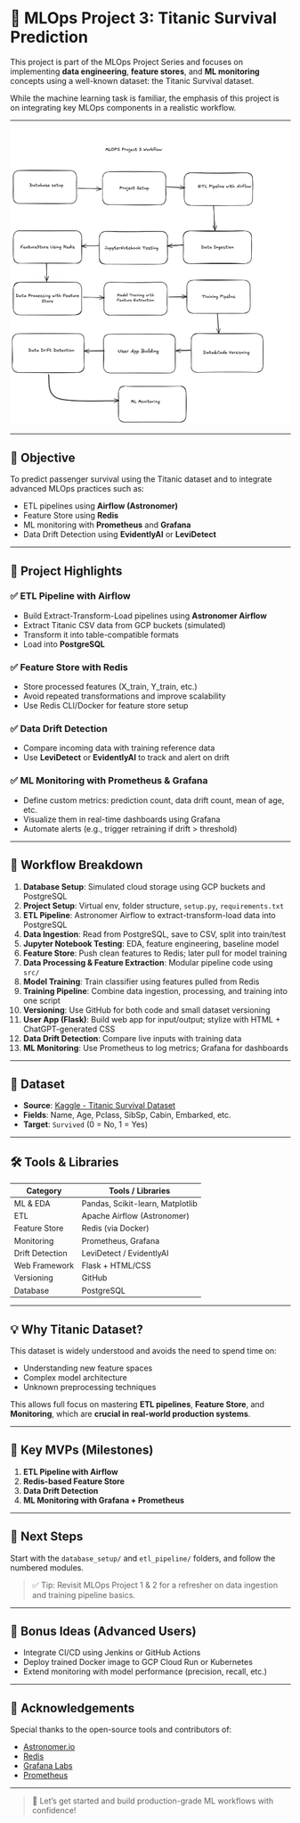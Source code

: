 # 🚢 MLOps Project 3: Titanic Survival Prediction

This project is part of the MLOps Project Series and focuses on implementing **data engineering**, **feature stores**, and **ML monitoring** concepts using a well-known dataset: the Titanic Survival dataset.

While the machine learning task is familiar, the emphasis of this project is on integrating key MLOps components in a realistic workflow.

---

![MLOps Project 3 Workflow](mlops-project3_revised.png)

---

## 🎯 Objective

To predict passenger survival using the Titanic dataset and to integrate advanced MLOps practices such as:

- ETL pipelines using **Airflow (Astronomer)**
- Feature Store using **Redis**
- ML monitoring with **Prometheus** and **Grafana**
- Data Drift Detection using **EvidentlyAI** or **LeviDetect**

---

## 🧱 Project Highlights

### ✅ ETL Pipeline with Airflow
- Build Extract-Transform-Load pipelines using **Astronomer Airflow**
- Extract Titanic CSV data from GCP buckets (simulated)
- Transform it into table-compatible formats
- Load into **PostgreSQL**

### ✅ Feature Store with Redis
- Store processed features (X_train, Y_train, etc.)
- Avoid repeated transformations and improve scalability
- Use Redis CLI/Docker for feature store setup

### ✅ Data Drift Detection
- Compare incoming data with training reference data
- Use **LeviDetect** or **EvidentlyAI** to track and alert on drift

### ✅ ML Monitoring with Prometheus & Grafana
- Define custom metrics: prediction count, data drift count, mean of age, etc.
- Visualize them in real-time dashboards using Grafana
- Automate alerts (e.g., trigger retraining if drift > threshold)

---

## 🔄 Workflow Breakdown

1. **Database Setup**: Simulated cloud storage using GCP buckets and PostgreSQL
2. **Project Setup**: Virtual env, folder structure, `setup.py`, `requirements.txt`
3. **ETL Pipeline**: Astronomer Airflow to extract-transform-load data into PostgreSQL
4. **Data Ingestion**: Read from PostgreSQL, save to CSV, split into train/test
5. **Jupyter Notebook Testing**: EDA, feature engineering, baseline model
6. **Feature Store**: Push clean features to Redis; later pull for model training
7. **Data Processing & Feature Extraction**: Modular pipeline code using `src/`
8. **Model Training**: Train classifier using features pulled from Redis
9. **Training Pipeline**: Combine data ingestion, processing, and training into one script
10. **Versioning**: Use GitHub for both code and small dataset versioning
11. **User App (Flask)**: Build web app for input/output; stylize with HTML + ChatGPT-generated CSS
12. **Data Drift Detection**: Compare live inputs with training data
13. **ML Monitoring**: Use Prometheus to log metrics; Grafana for dashboards

---

## 📁 Dataset

- **Source**: [Kaggle - Titanic Survival Dataset](https://www.kaggle.com/competitions/titanic/data)
- **Fields**: Name, Age, Pclass, SibSp, Cabin, Embarked, etc.
- **Target**: `Survived` (0 = No, 1 = Yes)

---

## 🛠️ Tools & Libraries

| Category          | Tools / Libraries              |
|-------------------|--------------------------------|
| ML & EDA          | Pandas, Scikit-learn, Matplotlib |
| ETL               | Apache Airflow (Astronomer)    |
| Feature Store     | Redis (via Docker)             |
| Monitoring        | Prometheus, Grafana            |
| Drift Detection   | LeviDetect / EvidentlyAI       |
| Web Framework     | Flask + HTML/CSS               |
| Versioning        | GitHub                         |
| Database          | PostgreSQL                     |

---

## 💡 Why Titanic Dataset?

This dataset is widely understood and avoids the need to spend time on:
- Understanding new feature spaces
- Complex model architecture
- Unknown preprocessing techniques

This allows full focus on mastering **ETL pipelines**, **Feature Store**, and **Monitoring**, which are **crucial in real-world production systems**.

---

## 📌 Key MVPs (Milestones)

1. **ETL Pipeline with Airflow**
2. **Redis-based Feature Store**
3. **Data Drift Detection**
4. **ML Monitoring with Grafana + Prometheus**

---

## 📍 Next Steps

Start with the `database_setup/` and `etl_pipeline/` folders, and follow the numbered modules.

> ✅ Tip: Revisit MLOps Project 1 & 2 for a refresher on data ingestion and training pipeline basics.

---

## 🧠 Bonus Ideas (Advanced Users)

- Integrate CI/CD using Jenkins or GitHub Actions
- Deploy trained Docker image to GCP Cloud Run or Kubernetes
- Extend monitoring with model performance (precision, recall, etc.)

---

## 🙌 Acknowledgements

Special thanks to the open-source tools and contributors of:
- [Astronomer.io](https://www.astronomer.io/)
- [Redis](https://redis.io/)
- [Grafana Labs](https://grafana.com/)
- [Prometheus](https://prometheus.io/)

---

> 🚀 Let’s get started and build production-grade ML workflows with confidence!
